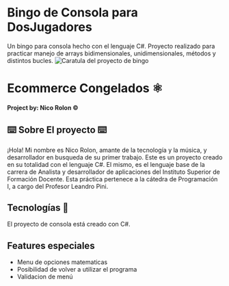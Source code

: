 # Bingo de Consola para DosJugadores
Un bingo para consola hecho con el lenguaje C#. Proyecto realizado para practicar manejo de arrays bidimensionales, unidimensionales, métodos y distintos bucles. 
![Caratula del proyecto de bingo](/bingo.png)


# Ecommerce Congelados ⚛️



####  Project by: Nico Rolon ©️


## ⌨️ Sobre El proyecto ⌨️
¡Hola! Mi nombre es Nico Rolon, amante de la tecnología y la música, y desarrollador en busqueda de su primer trabajo. Este es un proyecto creado en su totalidad con el lenguaje C#. El mismo, es el lenguaje base de la carrera de Analista y desarrollador de aplicaciones del Instituto Superior de Formación Docente. Esta práctica pertenece a la cátedra de Programación I, a cargo del Profesor Leandro Pini. 

##  Tecnologías 🚶

El proyecto de consola está creado con C#. 

##  Features especiales

- Menu de opciones matematicas
- Posibilidad de volver a utilizar el programa
- Validacion de menú

